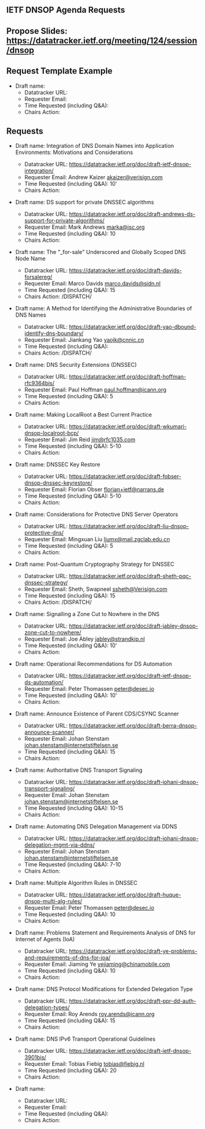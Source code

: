 ## IETF DNSOP Agenda Requests

## Propose Slides: https://datatracker.ietf.org/meeting/124/session/dnsop

## Request Template Example

*   Draft name:
    - Datatracker URL:
    - Requester Email:
    - Time Requested (including Q&A):
    - Chairs Action:

## Requests

*   Draft name: Integration of DNS Domain Names into Application Environments: Motivations and Considerations
    - Datatracker URL: https://datatracker.ietf.org/doc/draft-ietf-dnsop-integration/
    - Requester Email: Andrew Kaizer <akaizer@verisign.com>
    - Time Requested (including Q&A): 10'
    - Chairs Action:

*   Draft name: DS support for private DNSSEC algorithms
    - Datatracker URL: https://datatracker.ietf.org/doc/draft-andrews-ds-support-for-private-algorithms/
    - Requester Email: Mark Andrews <marka@isc.org>
    - Time Requested (including Q&A): 10
    - Chairs Action:

*   Draft name: The "_for-sale" Underscored and Globally Scoped DNS Node Name
    - Datatracker URL: https://datatracker.ietf.org/doc/draft-davids-forsalereg/
    - Requester Email: Marco Davids <marco.davids@sidn.nl>
    - Time Requested (including Q&A): 15
    - Chairs Action: /DISPATCH/

*   Draft name: A Method for Identifying the Administrative Boundaries of DNS Names
    - Datatracker URL: https://datatracker.ietf.org/doc/draft-yao-dbound-identify-dns-boundary/
    - Requester Email: Jiankang Yao <yaojk@cnnic.cn>
    - Time Requested (including Q&A):
    - Chairs Action: /DISPATCH/

*   Draft name: DNS Security Extensions (DNSSEC)
    - Datatracker URL: https://datatracker.ietf.org/doc/draft-hoffman-rfc9364bis/
    - Requester Email: Paul Hoffman <paul.hoffman@icann.org>
    - Time Requested (including Q&A): 5
    - Chairs Action:

*   Draft name: Making LocalRoot a Best Current Practice
    - Datatracker URL: https://datatracker.ietf.org/doc/draft-wkumari-dnsop-localroot-bcp/
    - Requester Email: Jim Reid <jim@rfc1035.com>
    - Time Requested (including Q&A): 5-10
    - Chairs Action:

*   Draft name: DNSSEC Key Restore
    - Datatracker URL: https://datatracker.ietf.org/doc/draft-fobser-dnsop-dnssec-keyrestore/
    - Requester Email: Florian Obser <florian+ietf@narrans.de>
    - Time Requested (including Q&A): 5-10
    - Chairs Action:

*   Draft name: Considerations for Protective DNS Server Operators
    - Datatracker URL: https://datatracker.ietf.org/doc/draft-liu-dnsop-protective-dns/
    - Requester Email: Mingxuan Liu <liumx@mail.zgclab.edu.cn>
    - Time Requested (including Q&A): 5
    - Chairs Action:

*   Draft name: Post-Quantum Cryptography Strategy for DNSSEC
    - Datatracker URL: https://datatracker.ietf.org/doc/draft-sheth-pqc-dnssec-strategy/
    - Requester Email: Sheth, Swapneel <ssheth@Verisign.com>
    - Time Requested (including Q&A): 15
    - Chairs Action: /DISPATCH/

*   Draft name: Signalling a Zone Cut to Nowhere in the DNS
    - Datatracker URL: https://datatracker.ietf.org/doc/draft-jabley-dnsop-zone-cut-to-nowhere/
    - Requester Email: Joe Abley <jabley@strandkip.nl>
    - Time Requested (including Q&A): 10'
    - Chairs Action:

*   Draft name: Operational Recommendations for DS Automation
    - Datatracker URL: https://datatracker.ietf.org/doc/draft-ietf-dnsop-ds-automation/
    - Requester Email: Peter Thomassen <peter@desec.io>
    - Time Requested (including Q&A): 10'
    - Chairs Action:

*   Draft name: Announce Existence of Parent CDS/CSYNC Scanner
    - Datatracker URL: https://datatracker.ietf.org/doc/draft-berra-dnsop-announce-scanner/
    - Requester Email: Johan Stenstam <johan.stenstam@internetstiftelsen.se>
    - Time Requested (including Q&A): 15
    - Chairs Action:

*   Draft name: Authoritative DNS Transport Signaling
    - Datatracker URL: https://datatracker.ietf.org/doc/draft-johani-dnsop-transport-signaling/
    - Requester Email: Johan Stenstam <johan.stenstam@internetstiftelsen.se>
    - Time Requested (including Q&A): 10-15
    - Chairs Action:

*   Draft name: Automating DNS Delegation Management via DDNS
    - Datatracker URL: https://datatracker.ietf.org/doc/draft-johani-dnsop-delegation-mgmt-via-ddns/
    - Requester Email: Johan Stenstam <johan.stenstam@internetstiftelsen.se>
    - Time Requested (including Q&A): 7-10
    - Chairs Action:

*   Draft name: Multiple Algorithm Rules in DNSSEC
    - Datatracker URL: https://datatracker.ietf.org/doc/draft-huque-dnsop-multi-alg-rules/
    - Requester Email: Peter Thomassen <peter@desec.io>
    - Time Requested (including Q&A): 10
    - Chairs Action:

*   Draft name: Problems Statement and Requirements Analysis of DNS for Internet of Agents (IoA)
    - Datatracker URL: https://datatracker.ietf.org/doc/draft-ye-problems-and-requirements-of-dns-for-ioa/
    - Requester Email: Jiaming Ye <yejiaming@chinamobile.com>
    - Time Requested (including Q&A): 10
    - Chairs Action:

*   Draft name: DNS Protocol Modifications for Extended Delegation Type
    - Datatracker URL: https://datatracker.ietf.org/doc/draft-ppr-dd-auth-delegation-types/
    - Requester Email: Roy Arends <roy.arends@icann.org>
    - Time Requested (including Q&A): 15
    - Chairs Action:

*   Draft name: DNS IPv6 Transport Operational Guidelines
    - Datatracker URL: https://datatracker.ietf.org/doc/draft-ietf-dnsop-3901bis/
    - Requester Email: Tobias Fiebig <tobias@fiebig.nl>
    - Time Requested (including Q&A): 20
    - Chairs Action:

*   Draft name:
    - Datatracker URL:
    - Requester Email:
    - Time Requested (including Q&A):
    - Chairs Action: